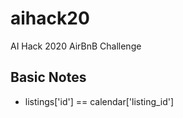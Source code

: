 # aihack20
AI Hack 2020 AirBnB Challenge

## Basic Notes
* listings['id'] == calendar['listing_id']
